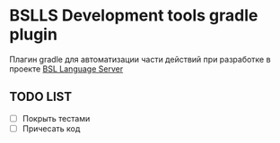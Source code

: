 # BSLLS Development tools gradle plugin

Плагин gradle для автоматизации части действий при разработке в проекте [BSL Language Server](https://1c-syntax.github.io/bsl-language-server)

## TODO LIST

- [ ] Покрыть тестами
- [ ] Причесать код

